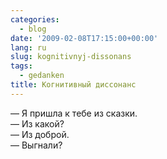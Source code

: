 ```yaml
---
categories:
  - blog
date: '2009-02-08T17:15:00+00:00'
lang: ru
slug: kognitivnyj-dissonans
tags:
  - gedanken
title: Когнитивный диссонанс
---
```




— Я пришла к тебе из сказки.  
— Из какой?  
— Из доброй.  
— Выгнали?
